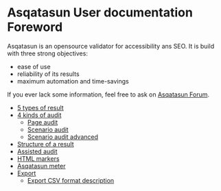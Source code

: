 # Asqatasun User documentation Foreword

Asqatasun is an opensource validator for accessibility ans SEO. It is build with three strong objectives:

* ease of use
* reliability of its results
* maximum automation and time-savings

If you ever lack some information, feel free to ask on [Asqatasun Forum](http://forum.asqatasun.org/).


* [5 types of result](userdoc-02-5-results.md)
* [4 kinds of audit](userdoc-01-4-audits.md)
    * [Page audit](userdoc-03-page-audit.md)
    * [Scenario audit](userdoc-04-scenario-audit.md)
    * [Scenario audit advanced](userdoc-05-scenario-audit-advanced.md)
* [Structure of a result](userdoc-02b-structure_of_a_result.md)
* [Assisted audit](userdoc-06-assisted-audit.md)
* [HTML markers](userdoc-07-HTML-markers.md)
* [Asqatasun meter](userdoc-08-score-asqatasun-meter.md)
* [Export](userdoc-09-export.md)
    * [Export CSV format description](userdoc-09a-export-format_CSV.md)



